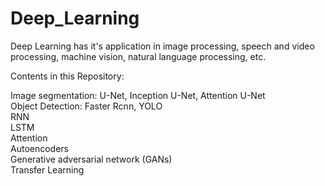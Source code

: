 # Deep_Learning
Deep Learning has it's application in image processing, speech and video processing, machine vision, natural language processing, etc.

Contents in this Repository:

Image segmentation: U-Net, Inception U-Net, Attention U-Net  <br />
Object Detection: Faster Rcnn, YOLO  <br /> 
RNN  <br />
LSTM  <br />
Attention  <br />
Autoencoders  <br />
Generative adversarial network (GANs)  <br />
Transfer Learning  <br />

